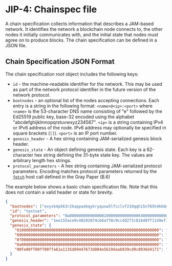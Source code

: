 # JIP-4: Chainspec file

A chain specification collects information that describes a JAM-based network. It identifies the network a blockchain node connects to, the other nodes it initially communicates with, and the initial state that nodes must agree on to produce blocks. The chain specification can be defined in a JSON file.

## Chain Specification JSON Format

The chain specification root object includes the following keys:

- `id` - the machine-readable identifier for the network. This may be used as part of the network protocol identifier in the future version of the network protocol.
- `bootnodes` - an optional list of the nodes accepting connections. Each entry is a string in the following format: `<name>@<ip>:<port>` where `<name>` is the 53-character DNS name consisting of "e" followed by the Ed25519 public key, base-32 encoded using the alphabet "abcdefghijklmnopqrstuvwxyz234567". `<ip>` is a string containing IPv4 or IPv6 address of the node. IPv6 address may optionally be specified in square brackets (`[]`). `<port>` is an IP port number.
- `genesis_header` - A hex string containing JAM-serialized genesis block header.
- `genesis_state` - An object defining genesis state. Each key is a 62-character hex string defining the 31-byte state key. The values are arbitrary length hex strings.
- `protocol_parameters` - A hex string containing JAM-serialized protocol parameters. Encoding matches protocol parameters returned by the [`fetch`](https://graypaper.fluffylabs.dev/#/7e6ff6a/32e400324e01?v=0.6.7) host call defined in the Gray Paper (B.6)

The example below shows a basic chain specification file. Note that this does not contain a valid header or state for brevity.
```json
{
  "bootnodes": ["evysk4p563r2kappaebqykryquxw5lfcclvf23dqqhi5n765h4kkb@192.168.50.18:62061", "egy5qba5fyjf7hn7bxeroo7ncqfk5otxvo6or77k23o6pjqnxdoxb@192.168.50.20:63747"],
  "id": "testnet",
  "protocol_parameters": "0a00000000000000010000000000000064000000000000000200004b00000c000000809698000000000080f0fa020000000000ca9a3b00000000002d310100000000080000001000080003004038000003000800060050000400000080000500060000fa0000017cd20000093d0004000000000c00000204000000c0000080000000000c00000a000000",
  "genesis_header": "1ee155ace9c40292074cb6aff8c9ccdd273c81648ff1149ef36bcea6ebb8a3e25bb30a42c1e62f0afda5f0a4e8a562f7a13a24cea00ee81917b86b89e801314aa4aa54d1a89973300d7e2493a1b512fecd848f4e8a63fb3a59d38a6b2c1610d9a2c98544eeb3df",
  "genesis_state": {
    "01000000000000000000000000000000000000000000000000000000000000": "08b647818aef53ffdf401882ab552f3ea21a57bdfe3fb4554a518a6fea139ca894b0",
    "09000000000000000000000000000000000000000000000000000000000000": "4aa54d1a89973300d7e2493a1b512fecd848f4e8a63fb3a59d38a6b2c1610d9a2c98",
    "0f000000000000000000000000000000000000000000000000000000000000": "000000000000000000000000",
    "0a000000000000000000000000000000000000000000000000000000000000": "0000",
    "00fe00ff00ff00ffa61a1135d89447673d804e5619daab939cd9c8936d4171": "5000156a616d2d626f6f7473747261702d7365727669636506302e312e32310a"
  }
}
```

